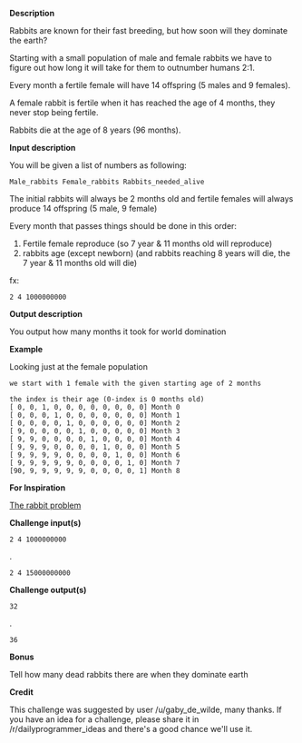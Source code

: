 **Description**

Rabbits are known for their fast breeding, but how soon will they dominate the earth?

Starting with a small population of male and female rabbits we have to figure out how long it will take for them to outnumber humans 2:1.

Every month a fertile female will have 14 offspring (5 males and 9 females).

A female rabbit is fertile when it has reached the age of 4 months, they never stop being fertile.

Rabbits die at the age of 8 years (96 months).

**Input description**

You will be given a list of numbers as following:

    Male_rabbits Female_rabbits Rabbits_needed_alive
	
The initial rabbits will always be 2 months old and fertile females will always produce 14 offspring (5 male, 9 female)	
	
Every month that passes things should be done in this order:

1. Fertile female reproduce	(so 7 year & 11 months old will reproduce)
2. rabbits age (except newborn) (and rabbits reaching 8 years will die, the 7 year & 11 months old will die)	

fx:

    2 4 1000000000

**Output description**

You output how many months it took for world domination

**Example**

Looking just at the female population

    we start with 1 female with the given starting age of 2 months

    the index is their age (0-index is 0 months old)
    [ 0, 0, 1, 0, 0, 0, 0, 0, 0, 0, 0] Month 0
    [ 0, 0, 0, 1, 0, 0, 0, 0, 0, 0, 0] Month 1
    [ 0, 0, 0, 0, 1, 0, 0, 0, 0, 0, 0] Month 2
    [ 9, 0, 0, 0, 0, 1, 0, 0, 0, 0, 0] Month 3
    [ 9, 9, 0, 0, 0, 0, 1, 0, 0, 0, 0] Month 4
    [ 9, 9, 9, 0, 0, 0, 0, 1, 0, 0, 0] Month 5
    [ 9, 9, 9, 9, 0, 0, 0, 0, 1, 0, 0] Month 6
    [ 9, 9, 9, 9, 9, 0, 0, 0, 0, 1, 0] Month 7
    [90, 9, 9, 9, 9, 9, 0, 0, 0, 0, 1] Month 8

**For Inspiration**

[The rabbit problem](http://go-here.nl/the-rabbit-problem.html)

**Challenge input(s)**

    2 4 1000000000

.

    2 4 15000000000
	
**Challenge output(s)**

    32

.

    36

**Bonus**

Tell how many dead rabbits there are when they dominate earth

**Credit**

This challenge was suggested by user /u/gaby_de_wilde, many thanks. If you have an idea for a challenge, please share it in /r/dailyprogrammer_ideas and there's a good chance we'll use it.
